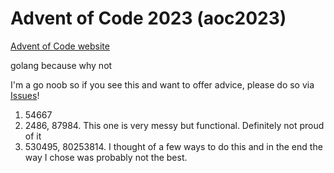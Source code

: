 # Advent of Code 2023 (aoc2023)

[Advent of Code website](https://adventofcode.com/2023)

golang because why not

I'm a go noob so if you see this and want to offer advice, please do so via [Issues](https://github.com/scottapow/aoc2023/issues)!

1. 54667
2. 2486, 87984. This one is very messy but functional. Definitely not proud of it
3. 530495, 80253814. I thought of a few ways to do this and in the end the way I chose was probably not the best.

